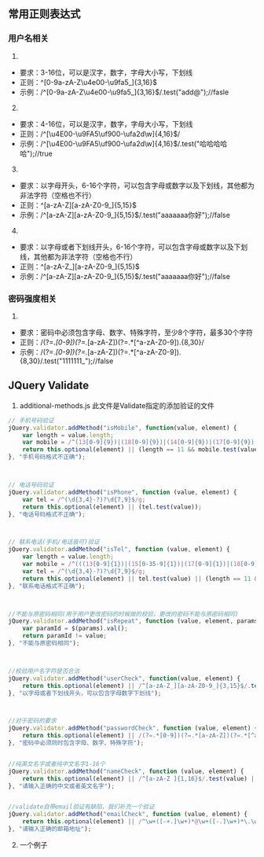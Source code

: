 常用正则表达式
---
### 用户名相关
1.
- 要求：3-16位，可以是汉字，数字，字母大小写，下划线 
- 正则：^[0-9a-zA-Z\u4e00-\u9fa5_]{3,16}$
- 示例：/^[0-9a-zA-Z\u4e00-\u9fa5_]{3,16}$/.test("add@");//fasle

2. 
- 要求：4-16位，可以是汉字，数字，字母大小写，下划线 
- 正则：/^[\u4E00-\u9FA5\uf900-\ufa2d\w]{4,16}$/
- 示例：/^[\u4E00-\u9FA5\uf900-\ufa2d\w]{4,16}$/.test("哈哈哈哈哈");//true

3. 
- 要求：以字母开头，6-16个字符，可以包含字母或数字以及下划线，其他都为非法字符（空格也不行）
- 正则：^[a-zA-Z][a-zA-Z0-9_]{5,15}$
- 示例：/^[a-zA-Z][a-zA-Z0-9_]{5,15}$/.test("aaaaaaa你好");//false

4. 
- 要求：以字母或者下划线开头，6-16个字符，可以包含字母或数字以及下划线，其他都为非法字符（空格也不行）
- 正则：^[a-zA-Z_][a-zA-Z0-9_]{5,15}$
- 示例：/^[a-zA-Z][a-zA-Z0-9_]{5,15}$/.test("aaaaaaa你好");//false

### 密码强度相关
1. 
- 要求：密码中必须包含字母、数字、特殊字符，至少8个字符，最多30个字符
- 正则：/(?=.*[0-9])(?=.*[a-zA-Z])(?=.*[^a-zA-Z0-9]).{8,30}/
- 示例：/(?=.*[0-9])(?=.*[a-zA-Z])(?=.*[^a-zA-Z0-9]).{8,30}/.test("1111111_");//false


JQuery Validate
---
1. additional-methods.js 此文件是Validate指定的添加验证的文件
```javascript
// 手机号码验证
jQuery.validator.addMethod("isMobile", function(value, element) {
    var length = value.length;
    var mobile = /^(13[0-9]{9})|(18[0-9]{9})|(14[0-9]{9})|(17[0-9]{9})|(15[0-9]{9})$/;
    return this.optional(element) || (length == 11 && mobile.test(value));
}, "手机号码格式不正确");



// 电话号码验证    
jQuery.validator.addMethod("isPhone", function (value, element) {
    var tel = /^(\d{3,4}-?)?\d{7,9}$/g;
    return this.optional(element) || (tel.test(value));
}, "电话号码格式不正确");



// 联系电话(手机/电话皆可)验证   
jQuery.validator.addMethod("isTel", function (value, element) {
    var length = value.length;
    var mobile = /^(((13[0-9]{1})|(15[0-35-9]{1})|(17[0-9]{1})|(18[0-9]{1}))+\d{8})$/;
    var tel = /^(\d{3,4}-?)?\d{7,9}$/g;
    return this.optional(element) || tel.test(value) || (length == 11 && mobile.test(value));
}, "联系电话格式不正确");



//不能与原密码相同(用于用户更改密码的时候做的校验，更改的密码不能与原密码相同)
jQuery.validator.addMethod("isRepeat", function (value, element, params) {
    var paramId = $(params).val();
    return paramId != value;
}, "不能与原密码相同");



//校验用户名字符是否合法  
jQuery.validator.addMethod("userCheck", function(value, element) {       
    return this.optional(element) || /^[a-zA-Z_][a-zA-Z0-9_]{3,15}$/.test(value);
}, "以字母或者下划线开头，可以包含字母数字下划线");



//对于密码的要求
jQuery.validator.addMethod("passwordCheck", function (value, element) {
    return this.optional(element) || /(?=.*[0-9])(?=.*[a-zA-Z])(?=.*[^a-zA-Z0-9]).{6,16}/.test(value);
}, "密码中必须同时包含字母、数字、特殊字符");


//纯英文名字或者纯中文名字1-16个
jQuery.validator.addMethod("nameCheck", function (value, element) {
    return this.optional(element) || /^[a-zA-Z ]{1,16}$/.test(value) || /^[\u4e00-\u9fa5]{1,16}$/.test(value);
}, "请输入正确的中文或者英文名字");


//validate自带email验证有缺陷，我们补充一个验证
jQuery.validator.addMethod("emailCheck", function (value, element) {
    return this.optional(element) || /^\w+([-+.]\w+)*@\w+([-.]\w+)*\.\w+([-.]\w+)*$/.test(value);
}, "请输入正确的邮箱地址");
```
2. 一个例子
```javascript

```